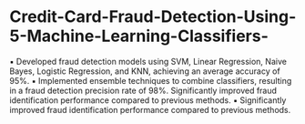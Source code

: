 # Credit-Card-Fraud-Detection-Using-5-Machine-Learning-Classifiers-
▪ Developed fraud detection models using SVM, Linear Regression, Naive Bayes, Logistic Regression, and KNN, achieving
an average accuracy of 95%.
▪ Implemented ensemble techniques to combine classifiers, resulting in a fraud detection precision rate of 98%.
Significantly improved fraud identification performance compared to previous methods.
▪ Significantly improved fraud identification performance compared to previous methods.
